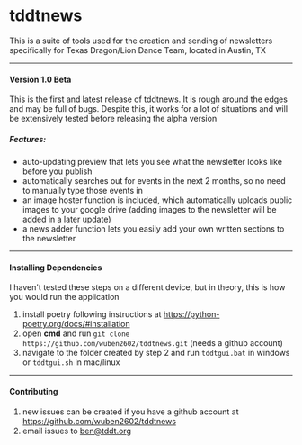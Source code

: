 # tddtnews

This is a suite of tools used for the creation and sending of newsletters specifically for Texas Dragon/Lion Dance Team, located in Austin, TX

---

#### Version 1.0 Beta

This is the first and latest release of tddtnews. It is rough around the edges and may be full of bugs. Despite this, it works for a lot of situations and will be extensively tested before releasing the alpha version

##### Features:
- auto-updating preview that lets you see what the newsletter looks like before you publish
- automatically searches out for events in the next 2 months, so no need to manually type those events in
- an image hoster function is included, which automatically uploads public images to your google drive (adding images to the newsletter will be added in a later update)
- a news adder function lets you easily add your own written sections to the newsletter

---
#### Installing Dependencies
I haven't tested these steps on a different device, but in theory, this is how you would run the application

1. install poetry following instructions at https://python-poetry.org/docs/#installation
2. open **cmd** and run `git clone https://github.com/wuben2602/tddtnews.git` (needs a github account)
3. navigate to the folder created by step 2 and run `tddtgui.bat` in windows or `tddtgui.sh` in mac/linux
---
#### Contributing
1. new issues can be created if you have a github account at https://github.com/wuben2602/tddtnews
2. email issues to ben@tddt.org